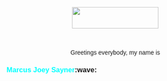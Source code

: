 <!DOCTYPE html>
<head>
<center>
    <img src="https://see.fontimg.com/api/renderfont4/EaLge/eyJyIjoiZnMiLCJoIjo0NCwidyI6MTI1MCwiZnMiOjM1LCJmZ2MiOiIjMTg0NkU1IiwiYmdjIjoiI0ZGRkZGRiIsInQiOjF9/SGVsbG8gdGhlcmUh/matcha.png" height="50" ; width="200">
</center>

<br>
<br>

<p align="center"><font style="font-family:Arial, Helvetica, sans-serif">Greetings everybody, my name is <h3><b><font color="aqua" ; style="margin:0">Marcus Joey Sayner</font>:wave:</b></h3></font></center></p>
</head>

